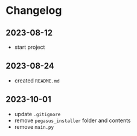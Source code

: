 # Changelog

## 2023-08-12

- start project

## 2023-08-24

- created `README.md`

## 2023-10-01

- update `.gitignore`
- remove `pegasus_installer` folder and contents
- remove `main.py`
